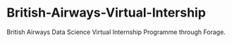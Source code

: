 # British-Airways-Virtual-Intership
 British Airways Data Science Virtual Internship Programme through Forage.
